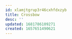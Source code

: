 ```yaml
---
id: xlamjtgrup3r46cxhfdxzyb
title: Crossbow
desc: ''
updated: 1681786109271
created: 1657651490621
---
```

